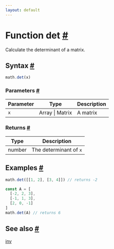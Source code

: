 ```yaml
---
layout: default
---
```


<!-- Note: This file is automatically generated from source code comments. Changes made in this file will be overridden. -->

<h1 id="function-det">Function det <a href="#function-det" title="Permalink">#</a></h1>

Calculate the determinant of a matrix.


<h2 id="syntax">Syntax <a href="#syntax" title="Permalink">#</a></h2>

```js
math.det(x)
```

<h3 id="parameters">Parameters <a href="#parameters" title="Permalink">#</a></h3>

Parameter | Type | Description
--------- | ---- | -----------
`x` | Array &#124; Matrix | A matrix

<h3 id="returns">Returns <a href="#returns" title="Permalink">#</a></h3>

Type | Description
---- | -----------
number | The determinant of `x`


<h2 id="examples">Examples <a href="#examples" title="Permalink">#</a></h2>

```js
math.det([[1, 2], [3, 4]]) // returns -2

const A = [
  [-2, 2, 3],
  [-1, 1, 3],
  [2, 0, -1]
]
math.det(A) // returns 6
```


<h2 id="see-also">See also <a href="#see-also" title="Permalink">#</a></h2>

[inv](inv.html)
